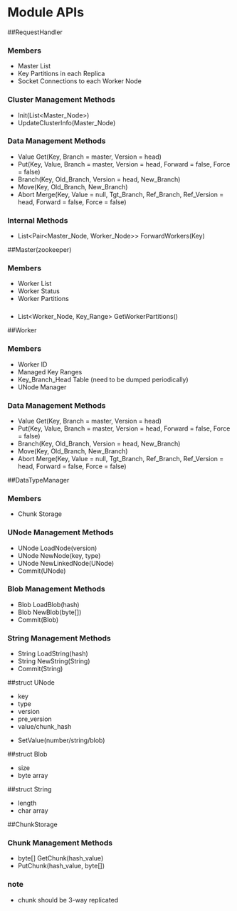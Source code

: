 # Module APIs

##RequestHandler

### Members
 * Master List
 * Key Partitions in each Replica
 * Socket Connections to each Worker Node

### Cluster Management Methods
 + Init(List<Master_Node>)
 + UpdateClusterInfo(Master_Node)

### Data Management Methods
 + Value Get(Key, Branch = master, Version = head)
 + Put(Key, Value, Branch = master, Version = head, Forward = false, Force = false)
 + Branch(Key, Old_Branch, Version = head, New_Branch)
 + Move(Key, Old_Branch, New_Branch)
 + Abort Merge(Key, Value = null, Tgt_Branch, Ref_Branch, Ref_Version = head, Forward = false, Force = false)

### Internal Methods
 + List<Pair<Master_Node, Worker_Node>> ForwardWorkers(Key)

##Master(zookeeper)

### Members
 * Worker List
 * Worker Status
 * Worker Partitions

###
 + List<Worker_Node, Key_Range> GetWorkerPartitions()

##Worker

### Members
 * Worker ID
 * Managed Key Ranges
 * Key_Branch_Head Table (need to be dumped periodically)
 * UNode Manager

### Data Management Methods
 + Value Get(Key, Branch = master, Version = head)
 + Put(Key, Value, Branch = master, Version = head, Forward = false, Force = false)
 + Branch(Key, Old_Branch, Version = head, New_Branch)
 + Move(Key, Old_Branch, New_Branch)
 + Abort Merge(Key, Value = null, Tgt_Branch, Ref_Branch, Ref_Version = head, Forward = false, Force = false)

##DataTypeManager
### Members
 * Chunk Storage

### UNode Management Methods
 + UNode LoadNode(version)
 + UNode NewNode(key, type)
 + UNode NewLinkedNode(UNode)
 + Commit(UNode)

### Blob Management Methods
 + Blob LoadBlob(hash)
 + Blob NewBlob(byte[])
 + Commit(Blob)

### String Management Methods
 + String LoadString(hash)
 + String NewString(String)
 + Commit(String)

##struct UNode
 * key
 * type
 * version
 * pre_version
 * value/chunk_hash
 + SetValue(number/string/blob)

##struct Blob
 * size
 * byte array

##struct String
 * length
 * char array

##ChunkStorage

### Chunk Management Methods
 * byte[] GetChunk(hash_value)
 * PutChunk(hash_value, byte[])

### note
 * chunk should be 3-way replicated

